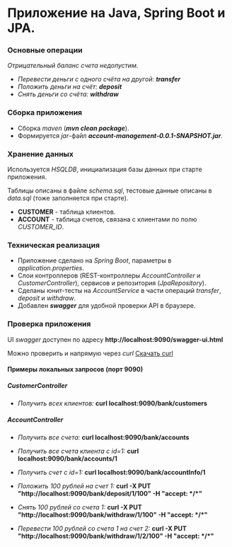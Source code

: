 # Приложение на Java, Spring Boot и JPA.

### **Основные операции**
_Отрицательный баланс счета недопустим._
+ _Перевести деньги с одного счёта на другой: **transfer**_
+ _Положить деньги на счёт: **deposit**_
+ _Снять деньги со счёта: **withdraw**_

### Сборка приложения

+ Сборка _maven_ (_**mvn clean package**_).
+ Формируется _jar_-файл _**account-management-0.0.1-SNAPSHOT.jar**_.

### Хранение данных

Используется _HSQLDB_, инициализация базы данных при старте приложения.

Таблицы описаны в файле _schema.sql_, тестовые данные описаны в _data.sql_ (тоже заполняется при старте).
+ **CUSTOMER** - таблица клиентов.
+ **ACCOUNT** - таблица счетов, связана с клиентами по полю _CUSTOMER_ID_.

### Техническая реализация

+ Приложение сделано на _Spring Boot_, параметры в _application.properties_.
+ Слои контроллеров (REST-контроллеры _AccountController_ и _CustomerController_), сервисов и репозитория (_JpaRepository_).
+ Сделаны юнит-тесты на _AccountService_ в части операций _transfer_, _deposit_ и _withdraw_.
+ Добавлен **_swagger_** для удобной проверки API в браузере.

### Проверка приложения

UI _swagger_ доступен по адресу **http://localhost:9090/swagger-ui.html**

Можно проверить и напрямую через _curl_ [Скачать curl](https://curl.haxx.se/download.html)

#### Примеры локальных запросов (порт 9090)

##### CustomerController

+ _Получить всех клиентов:_
**curl localhost:9090/bank/customers**

##### AccountController

+ _Получить все счета:_
**curl localhost:9090/bank/accounts**

+ _Получить все счета клиента с id=1:_
**curl localhost:9090/bank/accounts/1**

+ _Получить счет с id=1:_
**curl localhost:9090/bank/accountInfo/1**

+ _Положить 100 рублей на счет 1:_
**curl -X PUT "http://localhost:9090/bank/deposit/1/100" -H  "accept: \*/\*"**

+ _Снять 100 рублей со счета 1:_
**curl -X PUT "http://localhost:9090/bank/withdraw/1/100" -H  "accept: \*/\*"**

+ _Перевести 100 рублей со счета 1 на счет 2:_
**curl -X PUT "http://localhost:9090/bank/withdraw/1/2/100" -H  "accept: \*/\*"**